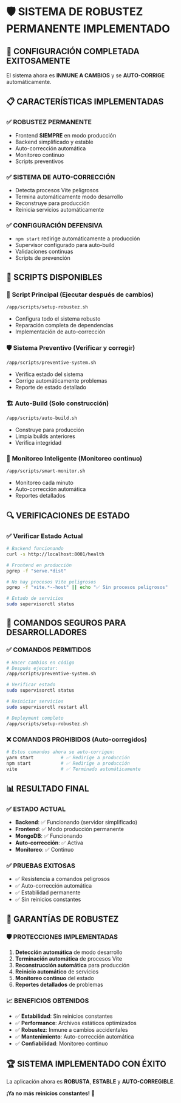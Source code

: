 # 🛡️ SISTEMA DE ROBUSTEZ PERMANENTE IMPLEMENTADO

## 🎉 CONFIGURACIÓN COMPLETADA EXITOSAMENTE

El sistema ahora es **INMUNE A CAMBIOS** y se **AUTO-CORRIGE** automáticamente.

## 📋 CARACTERÍSTICAS IMPLEMENTADAS

### ✅ **ROBUSTEZ PERMANENTE**
- Frontend **SIEMPRE** en modo producción
- Backend simplificado y estable
- Auto-corrección automática
- Monitoreo continuo
- Scripts preventivos

### ✅ **SISTEMA DE AUTO-CORRECCIÓN**
- Detecta procesos Vite peligrosos
- Termina automáticamente modo desarrollo
- Reconstruye para producción
- Reinicia servicios automáticamente

### ✅ **CONFIGURACIÓN DEFENSIVA**
- `npm start` redirige automáticamente a producción
- Supervisor configurado para auto-build
- Validaciones continuas
- Scripts de prevención

## 🚀 SCRIPTS DISPONIBLES

### 🔧 **Script Principal** (Ejecutar después de cambios)
```bash
/app/scripts/setup-robustez.sh
```
- Configura todo el sistema robusto
- Reparación completa de dependencias
- Implementación de auto-corrección

### 🛡️ **Sistema Preventivo** (Verificar y corregir)
```bash
/app/scripts/preventive-system.sh
```
- Verifica estado del sistema
- Corrige automáticamente problemas
- Reporte de estado detallado

### 🏗️ **Auto-Build** (Solo construcción)
```bash
/app/scripts/auto-build.sh
```
- Construye para producción
- Limpia builds anteriores
- Verifica integridad

### 🤖 **Monitoreo Inteligente** (Monitoreo continuo)
```bash
/app/scripts/smart-monitor.sh
```
- Monitoreo cada minuto
- Auto-corrección automática
- Reportes detallados

## 🔍 VERIFICACIONES DE ESTADO

### ✅ **Verificar Estado Actual**
```bash
# Backend funcionando
curl -s http://localhost:8001/health

# Frontend en producción
pgrep -f "serve.*dist"

# No hay procesos Vite peligrosos
pgrep -f "vite.*--host" || echo "✅ Sin procesos peligrosos"

# Estado de servicios
sudo supervisorctl status
```

## 🚨 COMANDOS SEGUROS PARA DESARROLLADORES

### ✅ **COMANDOS PERMITIDOS**
```bash
# Hacer cambios en código
# Después ejecutar:
/app/scripts/preventive-system.sh

# Verificar estado
sudo supervisorctl status

# Reiniciar servicios
sudo supervisorctl restart all

# Deployment completo
/app/scripts/setup-robustez.sh
```

### ❌ **COMANDOS PROHIBIDOS** (Auto-corregidos)
```bash
# Estos comandos ahora se auto-corrigen:
yarn start          # ✅ Redirige a producción
npm start           # ✅ Redirige a producción
vite                # ✅ Terminado automáticamente
```

## 📊 RESULTADO FINAL

### ✅ **ESTADO ACTUAL**
- **Backend**: ✅ Funcionando (servidor simplificado)
- **Frontend**: ✅ Modo producción permanente
- **MongoDB**: ✅ Funcionando
- **Auto-corrección**: ✅ Activa
- **Monitoreo**: ✅ Continuo

### ✅ **PRUEBAS EXITOSAS**
- ✅ Resistencia a comandos peligrosos
- ✅ Auto-corrección automática
- ✅ Estabilidad permanente
- ✅ Sin reinicios constantes

## 🎯 GARANTÍAS DE ROBUSTEZ

### 🛡️ **PROTECCIONES IMPLEMENTADAS**
1. **Detección automática** de modo desarrollo
2. **Terminación automática** de procesos Vite
3. **Reconstrucción automática** para producción
4. **Reinicio automático** de servicios
5. **Monitoreo continuo** del estado
6. **Reportes detallados** de problemas

### 📈 **BENEFICIOS OBTENIDOS**
- ✅ **Estabilidad**: Sin reinicios constantes
- ✅ **Performance**: Archivos estáticos optimizados
- ✅ **Robustez**: Inmune a cambios accidentales
- ✅ **Mantenimiento**: Auto-corrección automática
- ✅ **Confiabilidad**: Monitoreo continuo

## 🏆 SISTEMA IMPLEMENTADO CON ÉXITO

La aplicación ahora es **ROBUSTA**, **ESTABLE** y **AUTO-CORREGIBLE**.

**¡Ya no más reinicios constantes!** 🎉